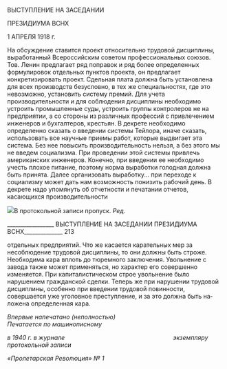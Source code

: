 ВЫСТУПЛЕНИЕ НА ЗАСЕДАНИИ

ПРЕЗИДИУМА ВСНХ

1 АПРЕЛЯ 1918 г.

На обсуждение ставится проект относительно трудовой дисциплины, выработанный Всероссийским советом профессиональных союзов. Тов. Ленин предлагает ряд попра­вок и ряд более определенных формулировок отдельных пунктов проекта, он предлага­ет конкретизировать проект. Сдельная плата должна быть установлена для всех произ­водств безусловно, в тех же специальностях, где это невозможно, установить систему премий. Для учета производительности и для соблюдения дисциплины необходимо устроить промышленные суды, устроить группы контролеров не на предприятии, а со стороны из различных профессий с привлечением инженеров и бухгалтеров, крестьян. В декрете необходимо определенно сказать о введении системы Тейлора, иначе сказать, использовать все научные приемы работ, которые выдвигает эта система. Без нее повы­сить производительность нельзя, а без этого мы не введем социализма. При проведении этой системы привлечь американских инженеров. Конечно, при введении ее необходи­мо учесть плохое питание, поэтому норма выработки голодная должна быть принята. Далее организовать выработку... при переходе к социализму может дать нам возмож­ность понизить рабочий день. В декрете надо упомянуть об отчетности и печатании от­четов, касающихся производительности

![](file:///C:/Users/bot32/AppData/Local/Temp/msohtmlclip1/01/clip_image001.png)В протокольной записи пропуск. _Ред._

  

_________________ ВЫСТУПЛЕНИЕ НА ЗАСЕДАНИИ ПРЕЗИДИУМА ВСНХ______________ 213

отдельных предприятий. Что же касается карательных мер за несоблюдение трудовой дисциплины, то они должны быть строже. Необходима кара вплоть до тюремного за­ключения. Увольнение с завода также может применяться, но характер его совершенно изменяется. При капиталистическом строе увольнение было нарушением гражданской сделки. Теперь же при нарушении трудовой дисциплины, особенно при введении тру­довой повинности, совершается уже уголовное преступление, и за это должна быть на­ложена определенная кара.

_Впервые напечатано (неполностью)_                                                  _Печатается по машинописному_

_в 1940 г. в журнале                                                                экземпляру протокольной записи_

_«Пролетарская Революция» № 1_